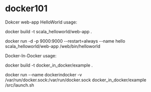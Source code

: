 # docker101

Dokcer web-app HelloWorld usage: 

docker build -t scala_helloworld/web-app .

docker run -d -p 9000:9000 --restart=always --name hello scala_helloworld/web-app /web/bin/helloworld

Docker-In-Docker usage:

docker build -t docker_in_docker/example .

docker run --name dockerindocker -v /var/run/docker.sock:/var/run/docker.sock docker_in_docker/example /src/launch.sh
